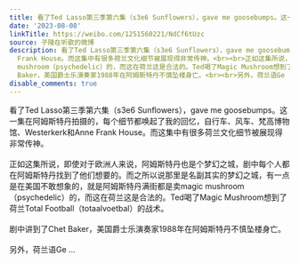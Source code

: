```yaml
---
title: 看了Ted Lasso第三季第六集（s3e6 Sunflowers），gave me goosebumps。这一集在阿姆斯特丹拍摄的，每个细节都唤起了我的回忆，自行车、风车、梵高博物馆、Wester...
date: '2023-08-08'
linkTitle: https://weibo.com/1251560221/NdCf6tUzc
source: 子陵在听歌的微博
description: 看了Ted Lasso第三季第六集（s3e6 Sunflowers），gave me goosebumps。这一集在阿姆斯特丹拍摄的，每个细节都唤起了我的回忆，自行车、风车、梵高博物馆、Westerkerk和Anne
  Frank House。而这集中有很多荷兰文化细节被展现得非常传神。<br><br>正如这集所说，即使对于欧洲人来说，阿姆斯特丹也是个梦幻之城，剧中每个人都在阿姆斯特丹找到了他们想要的。而之所以说那里是名副其实的梦幻之城，有一点是在美国不敢想象的，就是阿姆斯特丹满街都是卖magic
  mushroom（psychedelic）的，而这在荷兰这是合法的。Ted喝了Magic Mushroom想到了荷兰Total Football（totaalvoetbal）的战术。<br><br>剧中讲到了Chet
  Baker，美国爵士乐演奏家1988年在阿姆斯特丹不慎坠楼身亡。<br><br>另外，荷兰语Ge ...
disable_comments: true
---
```

看了Ted Lasso第三季第六集（s3e6 Sunflowers），gave me goosebumps。这一集在阿姆斯特丹拍摄的，每个细节都唤起了我的回忆，自行车、风车、梵高博物馆、Westerkerk和Anne Frank House。而这集中有很多荷兰文化细节被展现得非常传神。<br><br>正如这集所说，即使对于欧洲人来说，阿姆斯特丹也是个梦幻之城，剧中每个人都在阿姆斯特丹找到了他们想要的。而之所以说那里是名副其实的梦幻之城，有一点是在美国不敢想象的，就是阿姆斯特丹满街都是卖magic mushroom（psychedelic）的，而这在荷兰这是合法的。Ted喝了Magic Mushroom想到了荷兰Total Football（totaalvoetbal）的战术。<br><br>剧中讲到了Chet Baker，美国爵士乐演奏家1988年在阿姆斯特丹不慎坠楼身亡。<br><br>另外，荷兰语Ge ...